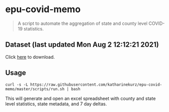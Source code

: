 # epu-covid-memo

> A script to automate the aggregation of state and county level COVID-19 statistics.

<!-- tmpl start -->

## Dataset (last updated Mon Aug  2 12:12:21 2021)

Click [here](https://covid-artifacts.s3.amazonaws.com/records/2021-8-2-121220-covid_artifact.xls) to download.

<!-- tmpl end -->

## Usage

```
curl -s -L https://raw.githubusercontent.com/katharinekurz/epu-covid-memo/master/scripts/run.sh | bash
```

This will generate and open an excel spreadsheet with county and state level statistics, state metadata, and 7 day deltas.